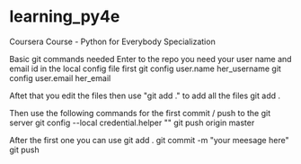 # learning_py4e
Coursera Course - Python for Everybody Specialization

Basic git commands needed
Enter to the repo you need your user name and email id in the local config file first
git config user.name her_username
git config user.email her_email

Aftet that you edit the files then use "git add ." to add all the files
git add . 

Then use the following commands for the first commit / push to the git server
git config --local credential.helper ""
git push origin master

After the first one you can use 
git add .
git commit -m "your meesage here"
git push